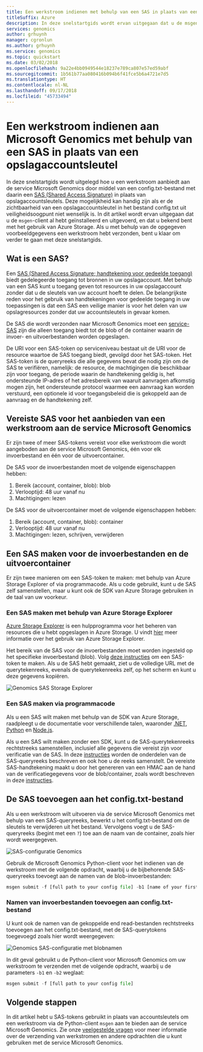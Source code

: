 ```yaml
---
title: Een werkstroom indienen met behulp van een SAS in plaats van een opslagaccountsleutel - Microsoft Genomics
titleSuffix: Azure
description: In deze snelstartgids wordt ervan uitgegaan dat u de msgen-client hebt geïnstalleerd en de voorbeeldgegevens via de service hebt uitgevoerd.
services: genomics
author: grhuynh
manager: cgronlun
ms.author: grhuynh
ms.service: genomics
ms.topic: quickstart
ms.date: 03/02/2018
ms.openlocfilehash: 9a22e4bb0949544e18237e789ca807e57ed59abf
ms.sourcegitcommit: 1b561b77aa080416b094b6f41fce5b6a4721e7d5
ms.translationtype: HT
ms.contentlocale: nl-NL
ms.lasthandoff: 09/17/2018
ms.locfileid: "45733494"
---
```

# <a name="submit-a-workflow-to-microsoft-genomics-using-a-sas-instead-of-a-storage-account-key"></a>Een werkstroom indienen aan Microsoft Genomics met behulp van een SAS in plaats van een opslagaccountsleutel 

In deze snelstartgids wordt uitgelegd hoe u een werkstroom aanbiedt aan de service Microsoft Genomics door middel van een config.txt-bestand met daarin een [SAS (Shared Access Signature)](https://docs.microsoft.com/azure/storage/common/storage-dotnet-shared-access-signature-part-1) in plaats van opslagaccountsleutels. Deze mogelijkheid kan handig zijn als er de zichtbaarheid van een opslagaccountsleutel in het bestand config.txt uit veiligheidsoogpunt niet wenselijk is. In dit artikel wordt ervan uitgegaan dat u de `msgen`-client al hebt geïnstalleerd en uitgevoerd, en dat u bekend bent met het gebruik van Azure Storage. Als u met behulp van de opgegeven voorbeeldgegevens een werkstroom hebt verzonden, bent u klaar om verder te gaan met deze snelstartgids. 

## <a name="what-is-a-sas"></a>Wat is een SAS?
Een [SAS (Shared Access Signature; handtekening voor gedeelde toegang)](https://docs.microsoft.com/azure/storage/common/storage-dotnet-shared-access-signature-part-1) biedt gedelegeerde toegang tot bronnen in uw opslagaccount. Met behulp van een SAS kunt u toegang geven tot resources in uw opslagaccount zonder dat u de sleutels van uw account hoeft te delen. De belangrijkste reden voor het gebruik van handtekeningen voor gedeelde toegang in uw toepassingen is dat een SAS een veilige manier is voor het delen van uw opslagresources zonder dat uw accountsleutels in gevaar komen.

De SAS die wordt verzonden naar Microsoft Genomics moet een [service-SAS](https://docs.microsoft.com/rest/api/storageservices/Constructing-a-Service-SAS) zijn die alleen toegang biedt tot de blob of de container waarin de invoer- en uitvoerbestanden worden opgeslagen. 

De URI voor een SAS-token op serviceniveau bestaat uit de URI voor de resource waartoe de SAS toegang biedt, gevolgd door het SAS-token. Het SAS-token is de queryreeks die alle gegevens bevat die nodig zijn om de SAS te verifiëren, namelijk: de resource, de machtigingen die beschikbaar zijn voor toegang, de periode waarin de handtekening geldig is, het ondersteunde IP-adres of het adresbereik van waaruit aanvragen afkomstig mogen zijn, het ondersteunde protocol waarmee een aanvraag kan worden verstuurd, een optionele id voor toegangsbeleid die is gekoppeld aan de aanvraag en de handtekening zelf. 

## <a name="sas-needed-for-submitting-a-workflow-to-the-microsoft-genomics-service"></a>Vereiste SAS voor het aanbieden van een werkstroom aan de service Microsoft Genomics
Er zijn twee of meer SAS-tokens vereist voor elke werkstroom die wordt aangeboden aan de service Microsoft Genomics, één voor elk invoerbestand en één voor de uitvoercontainer.

De SAS voor de invoerbestanden moet de volgende eigenschappen hebben:
1.  Bereik (account, container, blob): blob
2.  Verlooptijd: 48 uur vanaf nu
3.  Machtigingen: lezen

De SAS voor de uitvoercontainer moet de volgende eigenschappen hebben:
1.  Bereik (account, container, blob): container
2.  Verlooptijd: 48 uur vanaf nu
3.  Machtigingen: lezen, schrijven, verwijderen


## <a name="create-a-sas-for-the-input-files-and-the-output-container"></a>Een SAS maken voor de invoerbestanden en de uitvoercontainer
Er zijn twee manieren om een SAS-token te maken: met behulp van Azure Storage Explorer of via programmacode.  Als u code gebruikt, kunt u de SAS zelf samenstellen, maar u kunt ook de SDK van Azure Storage gebruiken in de taal van uw voorkeur.


### <a name="set-up-create-a-sas-using-azure-storage-explorer"></a>Een SAS maken met behulp van Azure Storage Explorer

[Azure Storage Explorer](https://azure.microsoft.com/features/storage-explorer/) is een hulpprogramma voor het beheren van resources die u hebt opgeslagen in Azure Storage.  U vindt [hier](https://docs.microsoft.com/azure/vs-azure-tools-storage-manage-with-storage-explorer) meer informatie over het gebruik van Azure Storage Explorer.

Het bereik van de SAS voor de invoerbestanden moet worden ingesteld op het specifieke invoerbestand (blob). Volg [deze instructies](https://docs.microsoft.com/azure/storage/blobs/storage-quickstart-blobs-storage-explorer#work-with-shared-access-signatures) om een SAS-token te maken. Als u de SAS hebt gemaakt, ziet u de volledige URL met de querytekenreeks, evenals de querytekenreeks zelf, op het scherm en kunt u deze gegevens kopiëren.

 ![Genomics SAS Storage Explorer](./media/quickstart-input-sas/genomics-sas-storageexplorer.png "Genomics SAS Storage Explorer")


### <a name="set-up-create-a-sas-programattically"></a>Een SAS maken via programmacode

Als u een SAS wilt maken met behulp van de SDK van Azure Storage, raadpleegt u de documentatie voor verschillende talen, waaronder [.NET](https://docs.microsoft.com/azure/storage/blobs/storage-dotnet-shared-access-signature-part-2#generate-a-shared-access-signature-uri-for-a-blob), [Python](https://docs.microsoft.com/azure/storage/blobs/storage-python-how-to-use-blob-storage) en [Node.js](https://docs.microsoft.com/azure/storage/blobs/storage-nodejs-how-to-use-blob-storage#work-with-shared-access-signatures). 

Als u een SAS wilt maken zonder een SDK, kunt u de SAS-querytekenreeks rechtstreeks samenstellen, inclusief alle gegevens die vereist zijn voor verificatie van de SAS. In deze [instructies](https://docs.microsoft.com/rest/api/storageservices/constructing-a-service-sas) worden de onderdelen van de SAS-queryreeks beschreven en ook hoe u de reeks samenstelt. De vereiste SAS-handtekening maakt u door het genereren van een HMAC aan de hand van de verificatiegegevens voor de blob/container, zoals wordt beschreven in deze [instructies](https://docs.microsoft.com/rest/api/storageservices/service-sas-examples).


## <a name="add-the-sas-to-the-configtxt-file"></a>De SAS toevoegen aan het config.txt-bestand
Als u een werkstroom wilt uitvoeren via de service Microsoft Genomics met behulp van een SAS-queryreeks, bewerkt u het config.txt-bestand om de sleutels te verwijderen uit het bestand. Vervolgens voegt u de SAS-queryreeks (begint met een `?`) toe aan de naam van de container, zoals hier wordt weergegeven. 

![SAS-configuratie Genomics](./media/quickstart-input-sas/genomics-sas-config.png "SAS-configuratie Genomics")

Gebruik de Microsoft Genomics Python-client voor het indienen van de werkstroom met de volgende opdracht, waarbij u de bijbehorende SAS-queryreeks toevoegt aan de namen van de blob-invoerbestanden:

```python
msgen submit -f [full path to your config file] -b1 [name of your first paired end read file, SAS query string appended] -b2 [name of your second paired end read file, SAS query string appended]
```

### <a name="if-adding-the-input-file-names-to-the-configtxt-file"></a>Namen van invoerbestanden toevoegen aan config.txt-bestand
U kunt ook de namen van de gekoppelde end read-bestanden rechtstreeks toevoegen aan het config.txt-bestand, met de SAS-querytokens toegevoegd zoals hier wordt weergegeven:

![Genomics SAS-configuratie met blobnamen](./media/quickstart-input-sas/genomics-sas-config-blobnames.png "Genomics SAS-configuratie met blobnamen")

In dit geval gebruikt u de Python-client voor Microsoft Genomics om uw werkstroom te verzenden met de volgende opdracht, waarbij u de parameters `-b1` en `-b2` weglaat:

```python
msgen submit -f [full path to your config file] 
```

## <a name="next-steps"></a>Volgende stappen
In dit artikel hebt u SAS-tokens gebruikt in plaats van accountsleutels om een werkstroom via de Python-client `msgen` aan te bieden aan de service Microsoft Genomics. Zie onze [veelgestelde vragen](frequently-asked-questions-genomics.md) voor meer informatie over de verzending van werkstromen en andere opdrachten die u kunt gebruiken met de service Microsoft Genomics. 
